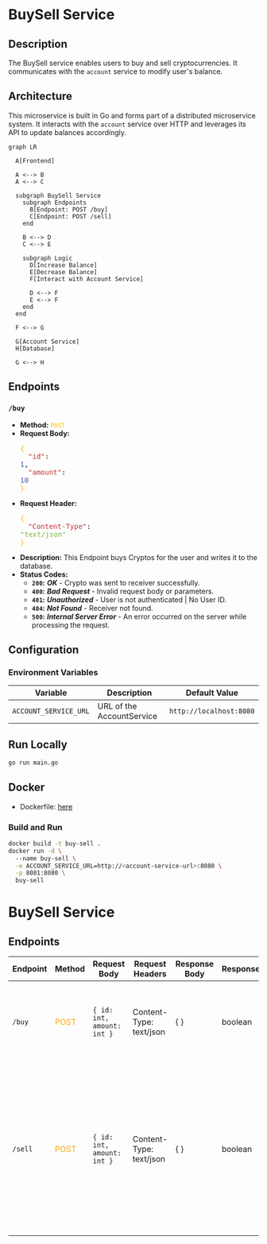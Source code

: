 # BuySell Service

## Description

The BuySell service enables users to buy and sell cryptocurrencies. It communicates with the `account` service to modify user's balance.

## Architecture

This microservice is built in Go and forms part of a distributed microservice system. It interacts with the `account` service over HTTP and leverages its API to update balances accordingly.

```mermaid
graph LR

  A[Frontend]

  A <--> B
  A <--> C

  subgraph BuySell Service
    subgraph Endpoints
      B[Endpoint: POST /buy]
      C[Endpoint: POST /sell]
    end

    B <--> D
    C <--> E

    subgraph Logic
      D[Increase Balance]
      E[Decrease Balance]
      F[Interact with Account Service]
    
      D <--> F
      E <--> F
    end
  end

  F <--> G

  G[Account Service]
  H[Database]

  G <--> H
```

## Endpoints

### `/buy`

- **Method:** <span style="color:#ffbb00">`POST`</span>
- **Request Body:** <pre>
<span style="color:#ffbb00">{</span>
  <span style="color:#c43537;margin-left:1rem">"id"</span>: <span style="color:#4659b5">1</span>,
  <span style="color:#c43537;margin-left:1rem">"amount"</span>: <span style="color:#4659b5">10</span>
<span style="color:#ffbb00">}</span>
</pre>

- **Request Header:** <pre>
<span style="color:#ffbb00">{</span>
  <span style="color:#c43537;margin-left:1rem">"Content-Type"</span>: <span style="color:#7fb546">"text/json"</span>
<span style="color:#ffbb00">}</span>
</pre>

- **Description:** This Endpoint buys Cryptos for the user and writes it to the database.
- **Status Codes:**
  - **`200`:** ***OK*** - Crypto was sent to receiver successfully.
  - **`400`:** ***Bad Request*** - Invalid request body or parameters.
  - **`401`:** ***Unauthorized*** - User is not authenticated | No User ID.
  - **`404`:** ***Not Found*** - Receiver not found.
  - **`500`:** ***Internal Server Error*** - An error occurred on the server while processing the request.

## Configuration

### Environment Variables

|Variable|Description|Default Value|
|---|---|---|
|`ACCOUNT_SERVICE_URL`|URL of the AccountService|`http://localhost:8080`|

## Run Locally

```sh
go run main.go
```

## Docker

- Dockerfile: [here](./Dockerfile)

### Build and Run

```sh
docker build -t buy-sell .
docker run -d \ 
  --name buy-sell \
  -e ACCOUNT_SERVICE_URL=http://<account-service-url>:8080 \
  -p 8081:8080 \
  buy-sell
```

# BuySell Service

## Endpoints

| Endpoint | Method | Request Body | Request Headers | Response Body | Response | Description |
| -------- | ------ | ------------ | --------------- | ------------- | -------- | ----------- |
| `/buy`  | <span style="color:orange">POST</span> | `{ id: int, amount: int }` | Content-Type: text/json | { } | boolean | This Endpoint buys Cryptos for the user and writes it to the database |
| `/sell`  | <span style="color:orange">POST</span> | `{ id: int, amount: int }` | Content-Type: text/json | { } | boolean | This Endpoint sells Cryptos for the user and updates the salary in the database. In case more are spent than owned, the salary is simply set to 0 |
